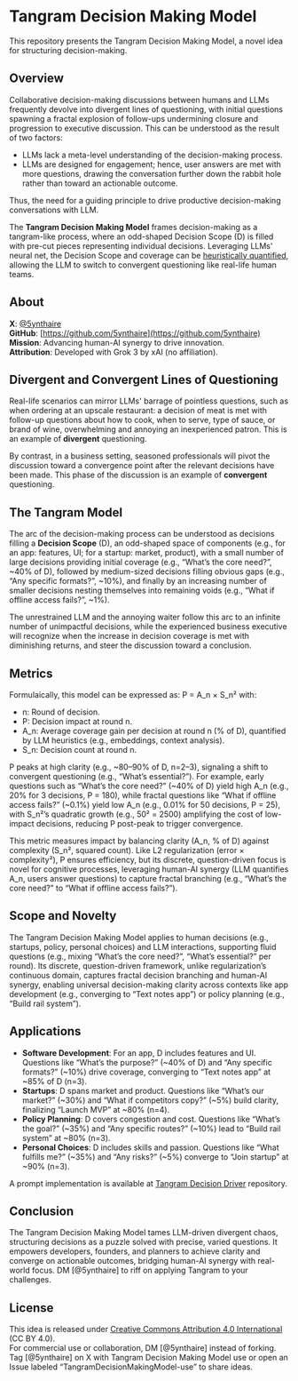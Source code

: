 # Tangram Decision Making Model

This repository presents the Tangram Decision Making Model, a novel idea for structuring decision-making.<!--as seen in my Substack article [link to be provided].-->

## Overview

Collaborative decision-making discussions between humans and LLMs frequently devolve into divergent lines of questioning, with initial questions spawning a fractal explosion of follow-ups undermining closure and progression to executive discussion. This can be understood as the result of two factors:
- LLMs lack a meta-level understanding of the decision-making process.
- LLMs are designed for engagement; hence, user answers are met with more questions, drawing the conversation further down the rabbit hole rather than toward an actionable outcome.

Thus, the need for a guiding principle to drive productive decision-making conversations with LLM.

The **Tangram Decision Making Model** frames decision-making as a tangram-like process, where an odd-shaped Decision Scope (D) is filled with pre-cut pieces representing individual decisions. Leveraging LLMs' neural net, the Decision Scope and coverage can be [heuristically quantified](https://github.com/5ynthaire/5YN-NeuralHeuristicQuantification-Idea), allowing the LLM to switch to convergent questioning like real-life human teams.

## About

**X**: [@5ynthaire](https://x.com/5ynthaire)  
**GitHub**: [https://github.com/5ynthaire](https://github.com/5ynthaire)  
**Mission**: Advancing human-AI synergy to drive innovation.  
**Attribution**: Developed with Grok 3 by xAI (no affiliation).

## Divergent and Convergent Lines of Questioning

Real-life scenarios can mirror LLMs' barrage of pointless questions, such as when ordering at an upscale restaurant: a decision of meat is met with follow-up questions about how to cook, when to serve, type of sauce, or brand of wine, overwhelming and annoying an inexperienced patron. This is an example of **divergent** questioning.

By contrast, in a business setting, seasoned professionals will pivot the discussion toward a convergence point after the relevant decisions have been made. This phase of the discussion is an example of **convergent** questioning.

## The Tangram Model

The arc of the decision-making process can be understood as decisions filling a **Decision Scope** (D), an odd-shaped space of components (e.g., for an app: features, UI; for a startup: market, product), with a small number of large decisions providing initial coverage (e.g., “What’s the core need?”, ~40% of D), followed by medium-sized decisions filling obvious gaps (e.g., “Any specific formats?”, ~10%), and finally by an increasing number of smaller decisions nesting themselves into remaining voids (e.g., “What if offline access fails?”, ~1%).

The unrestrained LLM and the annoying waiter follow this arc to an infinite number of unimpactful decisions, while the experienced business executive will recognize when the increase in decision coverage is met with diminishing returns, and steer the discussion toward a conclusion.

## Metrics

Formulaically, this model can be expressed as:
P = A_n × S_n²
with:
- n: Round of decision.
- P: Decision impact at round n.
- A_n: Average coverage gain per decision at round n (% of D), quantified by LLM heuristics (e.g., embeddings, context analysis).
- S_n: Decision count at round n.

P peaks at high clarity (e.g., ~80–90% of D, n=2–3), signaling a shift to convergent questioning (e.g., “What’s essential?”). For example, early questions such as “What’s the core need?” (~40% of D) yield high A_n (e.g., 20% for 3 decisions, P = 180), while fractal questions like “What if offline access fails?” (~0.1%) yield low A_n (e.g., 0.01% for 50 decisions, P = 25), with S_n²’s quadratic growth (e.g., 50² = 2500) amplifying the cost of low-impact decisions, reducing P post-peak to trigger convergence.

This metric measures impact by balancing clarity (A_n, % of D) against complexity (S_n², squared count). Like L2 regularization (error × complexity²), P ensures efficiency, but its discrete, question-driven focus is novel for cognitive processes, leveraging human-AI synergy (LLM quantifies A_n, users answer questions) to capture fractal branching (e.g., “What’s the core need?” to “What if offline access fails?”).

## Scope and Novelty

The Tangram Decision Making Model applies to human decisions (e.g., startups, policy, personal choices) and LLM interactions, supporting fluid questions (e.g., mixing “What’s the core need?”, “What’s essential?” per round). Its discrete, question-driven framework, unlike regularization’s continuous domain, captures fractal decision branching and human-AI synergy, enabling universal decision-making clarity across contexts like app development (e.g., converging to “Text notes app”) or policy planning (e.g., “Build rail system”).

## Applications

- **Software Development**: For an app, D includes features and UI. Questions like “What’s the purpose?” (~40% of D) and “Any specific formats?” (~10%) drive coverage, converging to “Text notes app” at ~85% of D (n=3).
- **Startups**: D spans market and product. Questions like “What’s our market?” (~30%) and “What if competitors copy?” (~5%) build clarity, finalizing “Launch MVP” at ~80% (n=4).
- **Policy Planning**: D covers congestion and cost. Questions like “What’s the goal?” (~35%) and “Any specific routes?” (~10%) lead to “Build rail system” at ~80% (n=3).
- **Personal Choices**: D includes skills and passion. Questions like “What fulfills me?” (~35%) and “Any risks?” (~5%) converge to “Join startup” at ~90% (n=3).

A prompt implementation is available at [Tangram Decision Driver](https://github.com/5ynthaire/5YN-TangramDecisionDriver-LLM-Enhancement) repository.

## Conclusion

The Tangram Decision Making Model tames LLM-driven divergent chaos, structuring decisions as a puzzle solved with precise, varied questions. It empowers developers, founders, and planners to achieve clarity and converge on actionable outcomes, bridging human-AI synergy with real-world focus. DM [@5ynthaire] to riff on applying Tangram to your challenges.

## License

This idea is released under [Creative Commons Attribution 4.0 International](LICENSE) (CC BY 4.0).  
For commercial use or collaboration, DM [@5ynthaire] instead of forking. Tag [@5ynthaire] on X with Tangram Decision Making Model use or open an Issue labeled “TangramDecisionMakingModel-use” to share ideas.
